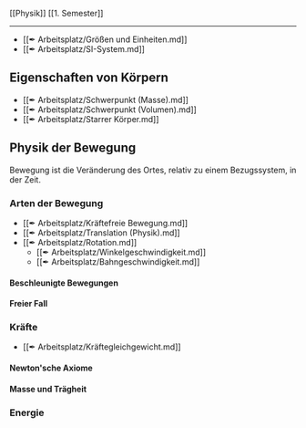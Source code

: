 [[Physik]] [[1. Semester]]

---

- [[✒ Arbeitsplatz/Größen und Einheiten.md]]
- [[✒ Arbeitsplatz/SI-System.md]]


## Eigenschaften von Körpern

- [[✒ Arbeitsplatz/Schwerpunkt (Masse).md]]
- [[✒ Arbeitsplatz/Schwerpunkt (Volumen).md]]
- [[✒ Arbeitsplatz/Starrer Körper.md]]

## Physik der Bewegung

Bewegung ist die Veränderung des Ortes, relativ zu einem Bezugssystem, in der Zeit.

### Arten der Bewegung

- [[✒ Arbeitsplatz/Kräftefreie Bewegung.md]]
- [[✒ Arbeitsplatz/Translation (Physik).md]]
- [[✒ Arbeitsplatz/Rotation.md]]
	- [[✒ Arbeitsplatz/Winkelgeschwindigkeit.md]]
	- [[✒ Arbeitsplatz/Bahngeschwindigkeit.md]]

#### Beschleunigte Bewegungen

#### Freier Fall

### Kräfte

- [[✒ Arbeitsplatz/Kräftegleichgewicht.md]]

#### Newton'sche Axiome

#### Masse und Trägheit

### Energie